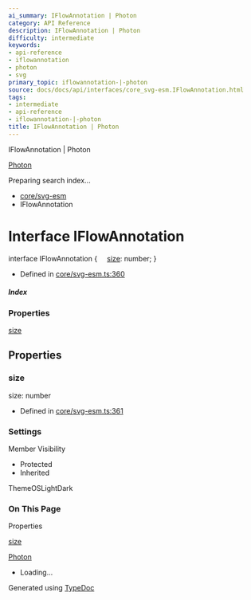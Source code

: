 ```yaml
---
ai_summary: IFlowAnnotation | Photon
category: API Reference
description: IFlowAnnotation | Photon
difficulty: intermediate
keywords:
- api-reference
- iflowannotation
- photon
- svg
primary_topic: iflowannotation-|-photon
source: docs/docs/api/interfaces/core_svg-esm.IFlowAnnotation.html
tags:
- intermediate
- api-reference
- iflowannotation-|-photon
title: IFlowAnnotation | Photon
---
```

IFlowAnnotation | Photon

[Photon](../index.md)




Preparing search index...

* [core/svg-esm](../modules/core_svg-esm.md)
* IFlowAnnotation

# Interface IFlowAnnotation

interface IFlowAnnotation {
    [size](#size): number;
}

* Defined in [core/svg-esm.ts:360](https://github.com/mwhite454/photon/blob/main/packages/photon/src/core/svg-esm.ts#L360)

##### Index

### Properties

[size](#size)

## Properties

### size

size: number

* Defined in [core/svg-esm.ts:361](https://github.com/mwhite454/photon/blob/main/packages/photon/src/core/svg-esm.ts#L361)

### Settings

Member Visibility

* Protected
* Inherited

ThemeOSLightDark

### On This Page

Properties

[size](#size)

[Photon](../index.md)

* Loading...

Generated using [TypeDoc](https://typedoc.org/)
